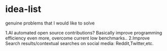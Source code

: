 # idea-list
genuine problems that I would like to solve

1.AI automated open source contributions? Basically improve programming efficiency even more, overcome current low benchmarks..
2.Improve Search results/contextual searches on social media: Reddit,Twitter,etc.
